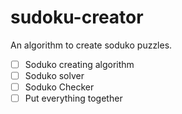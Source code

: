 # sudoku-creator
An algorithm to create soduko puzzles.

- [ ] Soduko creating algorithm
- [ ] Soduko solver
- [ ] Soduko Checker
- [ ] Put everything together
